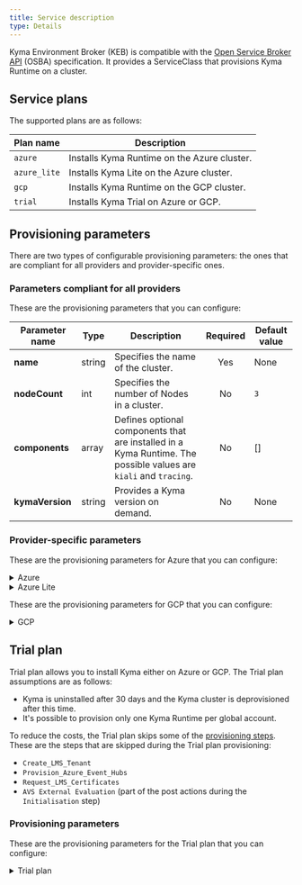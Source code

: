 ```yaml
---
title: Service description
type: Details
---
```


Kyma Environment Broker (KEB) is compatible with the [Open Service Broker API](https://www.openservicebrokerapi.org/) (OSBA) specification. It provides a ServiceClass that provisions Kyma Runtime on a cluster.

## Service plans

The supported plans are as follows:

| Plan name | Description |
|-----------|-------------|
| `azure` | Installs Kyma Runtime on the Azure cluster. |
| `azure_lite` | Installs Kyma Lite on the Azure cluster. |
| `gcp` | Installs Kyma Runtime on the GCP cluster. |
| `trial` | Installs Kyma Trial on Azure or GCP. |

## Provisioning parameters

There are two types of configurable provisioning parameters: the ones that are compliant for all providers and provider-specific ones.

### Parameters compliant for all providers

These are the provisioning parameters that you can configure:

| Parameter name | Type | Description | Required | Default value |
|----------------|-------|-------------|:----------:|---------------|
| **name** | string | Specifies the name of the cluster. | Yes | None |
| **nodeCount** | int | Specifies the number of Nodes in a cluster. | No | `3` |
| **components** | array | Defines optional components that are installed in a Kyma Runtime. The possible values are `kiali` and `tracing`. | No | [] |
| **kymaVersion** | string | Provides a Kyma version on demand. | No | None |

### Provider-specific parameters

These are the provisioning parameters for Azure that you can configure:

<div tabs name="azure-plans" group="azure-plans">
  <details>
  <summary label="azure-plan">
  Azure
  </summary>
     
| Parameter name | Type | Description | Required | Default value |
| ---------------|-------|-------------|:----------:|---------------|
| **machineType** | string | Specifies the provider-specific virtual machine type. | No | `Standard_D8_v3` |
| **volumeSizeGb** | int | Specifies the size of the root volume. | No | `50` |
| **region** | string | Defines the cluster region. | No | `westeurope` |
| **zones** | string | Defines the list of zones in which Runtime Provisioner creates a cluster. | No | `["1"]` |
| **autoScalerMin** | int | Specifies the minimum number of virtual machines to create. | No | `2` |
| **autoScalerMax** | int | Specifies the maximum number of virtual machines to create. | No | `10` |
| **maxSurge** | int | Specifies the maximum number of virtual machines that are created during an update. | No | `4` |
| **maxUnavailable** | int | Specifies the maximum number of VMs that can be unavailable during an update. | No | `1` |
| **providerSpecificConfig.AzureConfig.VnetCidr** | string | Provides configuration variables specific for Azure. | No | `10.250.0.0/19` |

  </details>
  <details>
  <summary label="azure-lite-plan">
  Azure Lite
  </summary>
    
| Parameter name | Type | Description | Required | Default value |
| ---------------|-------|-------------|:----------:|---------------|
| **machineType** | string | Specifies the provider-specific virtual machine type. | No | `Standard_D4_v3` |
| **volumeSizeGb** | int | Specifies the size of the root volume. | No | `50` |
| **region** | string | Defines the cluster region. | No | `westeurope` |
| **zones** | string | Defines the list of zones in which Runtime Provisioner creates a cluster. | No | `["1"]` |
| **autoScalerMin** | int | Specifies the minimum number of virtual machines to create. | No | `3` |
| **autoScalerMax** | int | Specifies the maximum number of virtual machines to create. | No | `4` |
| **maxSurge** | int | Specifies the maximum number of virtual machines that are created during an update. | No | `4` |
| **maxUnavailable** | int | Specifies the maximum number of VMs that can be unavailable during an update. | No | `1` |
| **providerSpecificConfig.AzureConfig.VnetCidr** | string | Provides configuration variables specific for Azure. | No | `10.250.0.0/19` |

 </details>
 </div>

These are the provisioning parameters for GCP that you can configure:
  
<div tabs name="gcp-plans" group="gcp-plans">
  <details>
  <summary label="gcp-plan">
  GCP
  </summary>
    
| Parameter name | Type | Description | Required | Default value |
| ---------------|-------|-------------|:----------:|---------------|
| **machineType** | string | Specifies the provider-specific virtual machine type. | No | `n1-standard-4` |
| **volumeSizeGb** | int | Specifies the size of the root volume. | No | `30` |
| **region** | string | Defines the cluster region. | No | `europe-west4` |
| **zones** | string | Defines the list of zones in which Runtime Provisioner creates a cluster. | No | `["a"]` |
| **autoScalerMin** | int | Specifies the minimum number of virtual machines to create. | No | `3` |
| **autoScalerMax** | int | Specifies the maximum number of virtual machines to create. | No | `4` |
| **maxSurge** | int | Specifies the maximum number of virtual machines that are created during an update. | No | `4` |
| **maxUnavailable** | int | Specifies the maximum number of VMs that can be unavailable during an update. | No | `1` |
 
 </details>
 </div>

     
## Trial plan

Trial plan allows you to install Kyma either on Azure or GCP. The Trial plan assumptions are as follows:
- Kyma is uninstalled after 30 days and the Kyma cluster is deprovisioned after this time.
- It's possible to provision only one Kyma Runtime per global account.

To reduce the costs, the Trial plan skips some of the [provisioning steps](./03-03-runtime-operations.md#provisioning).
These are the steps that are skipped during the Trial plan provisioning:
- `Create_LMS_Tenant`
- `Provision_Azure_Event_Hubs`
- `Request_LMS_Certificates`
- `AVS External Evaluation` (part of the post actions during the `Initialisation` step)

### Provisioning parameters

These are the provisioning parameters for the Trial plan that you can configure:
  
<div tabs name="trial-plan" group="trial-plan">
  <details>
  <summary label="trial-plan">
  Trial plan
  </summary>
    
| Parameter name | Type | Description | Required | Possible values| Default value |  
| ---------------|-------|-------------|----------|---------------|---------------|  
| **name** | string | Specifies the name of the Kyma Runtime. | Yes | Any string| None |  
| **region** | string | Defines the cluster region. | No | `europe`,`us`, `asia` | Calculated from the platform region |  
| **provider** | string | Specifies the cloud provider used during provisioning. | No | `Azure`, `GCP` | `Azure` |
 
The **region** parameter is optional. If not specified, the region is calculated from platform region specified in this path:
```shell
/oauth/{platform-region}/v2/service_instances/{instance_id}
```
The mapping between the platform region and the provider region (Azure or GCP) is defined in the configuration file in the **APP_TRIAL_REGION_MAPPING_FILE_PATH** environment variable. If the platform region is not defined, the default value is `europe`.

 </details>
 </div>

